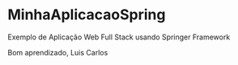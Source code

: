 # MinhaAplicacaoSpring

Exemplo de Aplicação Web Full Stack usando Springer Framework

Bom aprendizado,
Luis Carlos
